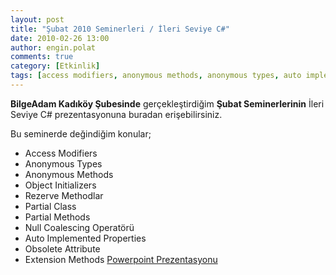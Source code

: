 ```yaml
---
layout: post
title: "Şubat 2010 Seminerleri / İleri Seviye C#"
date: 2010-02-26 13:00
author: engin.polat
comments: true
category: [Etkinlik]
tags: [access modifiers, anonymous methods, anonymous types, auto implemented properties, etkinliklerim, extensionmethod, null coalescing operatörü, object initializers, obsolete attribute, partial class, partial methods, rezerve methodlar, seminer]
---
```

**BilgeAdam Kadıköy Şubesinde** gerçekleştirdiğim **Şubat Seminerlerinin** İleri Seviye C# prezentasyonuna buradan erişebilirsiniz.

Bu seminerde değindiğim konular;


*   Access Modifiers
*   Anonymous Types
*   Anonymous Methods
*   Object Initializers
*   Rezerve Methodlar
*   Partial Class
*   Partial Methods
*   Null Coalescing Operatörü
*   Auto Implemented Properties
*   Obsolete Attribute
*   Extension Methods
<a title="enginpolat.com: Şubat 2010 Seminerleri / İleri Seviye C#" href="../wp-content/uploads/2010/02/CSharpIleriSeviye_Prezentasyon.rar" target="_blank">Powerpoint Prezentasyonu</a>


